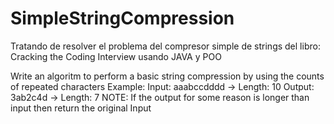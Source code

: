 # SimpleStringCompression
Tratando de resolver el problema del compresor simple de strings del libro:
Cracking the Coding Interview usando JAVA y POO

Write an algoritm to perform a basic string compression by using the counts of repeated characters
Example:
Input: aaabccdddd -> Length: 10
Output: 3ab2c4d -> Length: 7
NOTE: If the output for some reason is longer than input then return the original Input

